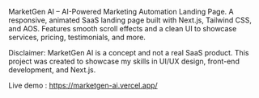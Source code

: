 MarketGen AI – AI-Powered Marketing Automation Landing Page. A responsive, animated SaaS landing page built with Next.js, Tailwind CSS, and AOS. Features smooth scroll effects and a clean UI to showcase services, pricing, testimonials, and more.

Disclaimer: MarketGen AI is a concept and not a real SaaS product. This project was created to showcase my skills in UI/UX design, front-end development, and Next.js.

Live demo : https://marketgen-ai.vercel.app/
